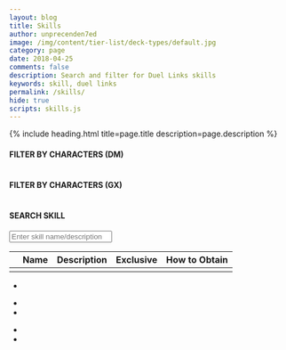 ```yaml
---
layout: blog
title: Skills
author: unprecenden7ed
image: /img/content/tier-list/deck-types/default.jpg
category: page
date: 2018-04-25
comments: false
description: Search and filter for Duel Links skills
keywords: skill, duel links
permalink: /skills/
hide: true
scripts: skills.js
---
```


{% include heading.html title=page.title description=page.description %}

<div class="section">
    <h4>FILTER BY CHARACTERS (DM)</h4>
    <div class="row button-row" data-bind="foreach: characters" id="characterFiltersDM">
        <!-- ko if: dm-->
        <div class="btn-wrapper col-sm-6 col-md-4 col-lg-3">
            <div class="btn-decktype" data-bind="css: { active: $parent.activeCharacter() === name }, click: $parent.filterByCharacter">
                <img class="character-farm-card" data-bind="attr: { src: image }" />
                <span class="decktype-display" data-bind="text: name"></span>
                <span class="decktype-count" data-bind="text: skillCount"></span>
            </div>
        </div>
        <!-- /ko -->
    </div>           
</div>

<div class="section">
    <h4>FILTER BY CHARACTERS (GX)</h4>
    <div class="row button-row" data-bind="foreach: characters" id="characterFiltersGX">
        <!-- ko if: gx-->
        <div class="btn-wrapper col-sm-6 col-md-4 col-lg-3">
            <div class="btn-decktype" data-bind="css: { active: $parent.activeCharacter() === name }, click: $parent.filterByCharacter">
                <img class="character-farm-card" data-bind="attr: { src: image }" />
                <span class="decktype-display" data-bind="text: name"></span>
                <span class="decktype-count" data-bind="text: skillCount"></span>
            </div>
        </div>
        <!-- /ko -->
    </div>           
</div>

<div class="section">
    <h4>SEARCH SKILL</h4>
    <div class="form-row">
        <div class="col-12 col-sm-4">
            <input type="text" class="form-control" id="skillSearch" placeholder="Enter skill name/description"/>
        </div>
    </div>
</div>

<div class="section">
    <table id="SkillsTable">
        <thead>
            <tr>
                <th></th>
                <th>Name</th>
                <th>Description</th>
                <th>Exclusive</th>
                <th class="obtain">How to Obtain</th>
            </tr>
        </thead>
        <tbody data-bind="foreach: displayedSkills">
            <tr>
                <td class="thumb-col">
                    <div class="thumbnail">
                        <img data-bind="attr: {src: image}" class="portrait" /> 
                    </div>
                </td>
                <td data-bind="text: name"></td>
                <td data-bind="text: desc"></td>
                <td data-bind="text: exclusiveDisplay"></td>
                <td>
                    <span data-bind="text: obtainString"></span>
                    <!-- ko if: obtainLink -->
                        <!-- ko if: $parent.mobile -->
                            <a class="fancybox-skill" data-src="#fancyboxSkillDiv" data-bind="text: name" href="javascript:;"></a>
                        <!-- /ko -->
                        <!-- ko if: $parent.pc -->
                            <span class="card-hover" name="skillPopup" data-bind="text: name"></span><span class="mobile"></span>
                        <!-- /ko -->
                    <!-- /ko -->
                </td>
            </tr>
        </tbody>
    </table>
</div>
<div class="section page-group-default" data-bind="css: { hidden: pages().length <= 1 }" id="pagination">
    <nav>
        <ul class="pagination pages" data-bind="foreach: pages">
            <li class="page-item" data-bind="click: function () { $parent.selectPage($data) }, css: { active: $parent.currentPage() === $data }">
                <a class="page-link" data-bind="text: $data"></a>
            </li>
        </ul>
        <ul class="pagination previous" data-bind="css: { disabled: $root.currentPage() == 1 }">
            <li class="page-item" data-bind="click: function() { $root.selectPage(1) }">
                <a class="page-link" aria-label="Previous"><span class="fa fa-angle-double-left" aria-hidden="true"></span></a>
            </li>
            <li class="page-item" data-bind="click: function() { $root.selectPage($root.currentPage() - 1) }">
                <a class="page-link" aria-label="Previous"><span class="fa fa-angle-left" aria-hidden="true"></span></a>
            </li>
        </ul>
        <ul class="pagination next" data-bind="css: { disabled: $root.currentPage() == $root.pages()[$root.pages().length - 1] }">
            <li class="page-item" data-bind="click: function() { $root.selectPage($root.currentPage() + 1) }">
                <a class="page-link" aria-label="Next"><span class="fa fa-angle-right" aria-hidden="true"></span></a>
            </li>
            <li class="page-item" data-bind="click: function() { $root.selectPage($root.unindexedPages.length) }">
                <a class="page-link" aria-label="Next"><span class="fa fa-angle-double-right" aria-hidden="true"></span></a>
            </li>
        </ul>
    </nav>
</div>